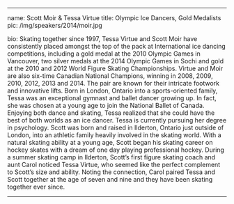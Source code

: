 ---

name: Scott Moir & Tessa Virtue
title: Olympic Ice Dancers, Gold Medalists
pic: /img/speakers/2014/moir.jpg

bio: Skating together since 1997, Tessa Virtue and Scott Moir have consistently placed amongst the top of the pack at International ice dancing competitions, including a gold medal at the 2010 Olympic Games in Vancouver, two silver medals at the 2014 Olympic Games in Sochi and gold at the 2010 and 2012 World Figure Skating Championships. Virtue and Moir are also six-time Canadian National Champions, winning in 2008, 2009, 2010, 2012, 2013 and 2014. The pair are known for their intricate footwork and innovative lifts. Born in London, Ontario into a sports-oriented family, Tessa was an exceptional gymnast and ballet dancer growing up. In fact, she was chosen at a young age to join the National Ballet of Canada. Enjoying both dance and skating, Tessa realized that she could have the best of both worlds as an ice dancer. Tessa is currently pursuing her degree in psychology. Scott was born and raised in Ilderton, Ontario just outside of London, into an athletic family heavily involved in the skating world. With a natural skating ability at a young age, Scott began his skating career on hockey skates with a dream of one day playing professional hockey. During a summer skating camp in Ilderton, Scott’s first figure skating coach and aunt Carol noticed Tessa Virtue, who seemed like the perfect complement to Scott’s size and ability. Noting the connection, Carol paired Tessa and Scott together at the age of seven and nine and they have been skating together ever since.

---